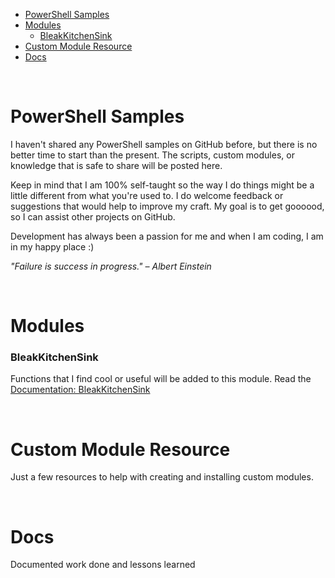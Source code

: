 - [PowerShell Samples](#powershell-samples)
- [Modules](#modules)
    - [BleakKitchenSink](#bleakkitchensink)
- [Custom Module Resource](#custom-module-resource)
- [Docs](#docs)

<br>

# PowerShell Samples

I haven't shared any PowerShell samples on GitHub before, but there is no better time to start than the present. 
The scripts, custom modules, or knowledge that is safe to share will be posted here.

Keep in mind that I am 100% self-taught so the way I do things might be a little different from what you're used to. 
I do welcome feedback or suggestions that would help to improve my craft. My goal is to get goooood, so I can assist other projects on GitHub.

Development has always been a passion for me and when I am coding, I am in my happy place :)


*"Failure is success in progress." – Albert Einstein*

<br>

# Modules

### BleakKitchenSink

Functions that I find cool or useful will be added to this module.
Read the [Documentation: BleakKitchenSink](BleakKitchenSink/README.MD)

<br>

# Custom Module Resource

Just a few resources to help with creating and installing custom modules.

<br>

# Docs

Documented work done and lessons learned
